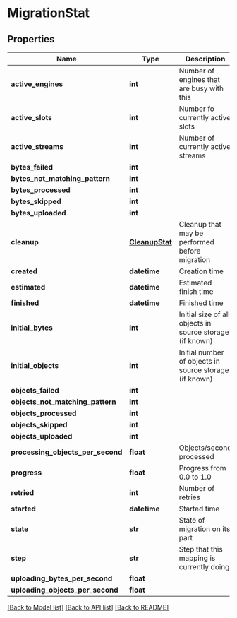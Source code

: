# MigrationStat

## Properties
Name | Type | Description | Notes
------------ | ------------- | ------------- | -------------
**active_engines** | **int** | Number of engines that are busy with this | [optional] 
**active_slots** | **int** | Number fo currently active slots | [optional] 
**active_streams** | **int** | Number of currently active streams | [optional] 
**bytes_failed** | **int** |  | [optional] 
**bytes_not_matching_pattern** | **int** |  | [optional] 
**bytes_processed** | **int** |  | [optional] 
**bytes_skipped** | **int** |  | [optional] 
**bytes_uploaded** | **int** |  | [optional] 
**cleanup** | [**CleanupStat**](CleanupStat.md) | Cleanup that may be performed before migration | [optional] 
**created** | **datetime** | Creation time | [optional] 
**estimated** | **datetime** | Estimated finish time | [optional] 
**finished** | **datetime** | Finished time | [optional] 
**initial_bytes** | **int** | Initial size of all objects in source storage (if known) | [optional] 
**initial_objects** | **int** | Initial number of objects in source storage (if known) | [optional] 
**objects_failed** | **int** |  | [optional] 
**objects_not_matching_pattern** | **int** |  | [optional] 
**objects_processed** | **int** |  | [optional] 
**objects_skipped** | **int** |  | [optional] 
**objects_uploaded** | **int** |  | [optional] 
**processing_objects_per_second** | **float** | Objects/second processed | [optional] 
**progress** | **float** | Progress from 0.0 to 1.0 | [optional] 
**retried** | **int** | Number of retries | [optional] 
**started** | **datetime** | Started time | [optional] 
**state** | **str** | State of migration on its part | [optional] 
**step** | **str** | Step that this mapping is currently doing | [optional] 
**uploading_bytes_per_second** | **float** |  | [optional] 
**uploading_objects_per_second** | **float** |  | [optional] 

[[Back to Model list]](../README.md#documentation-for-models) [[Back to API list]](../README.md#documentation-for-api-endpoints) [[Back to README]](../README.md)


